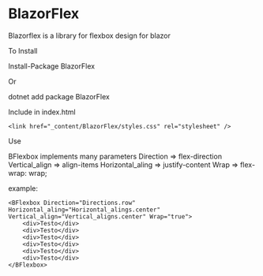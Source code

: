 # BlazorFlex
 Blazorflex is a library for flexbox design for blazor

To Install

 Install-Package BlazorFlex
 
Or

 dotnet add package BlazorFlex
 
 Include in index.html 
 ```
 <link href="_content/BlazorFlex/styles.css" rel="stylesheet" />  
 ```

Use

BFlexbox implements many parameters
Direction => flex-direction
Vertical_align => align-items
Horizontal_aling => justify-content
Wrap => flex-wrap: wrap;

example:
```
<BFlexbox Direction="Directions.row" Horizontal_aling="Horizontal_alings.center" Vertical_align="Vertical_aligns.center" Wrap="true">
    <div>Testo</div>
    <div>Testo</div>
    <div>Testo</div>
    <div>Testo</div>
    <div>Testo</div>
    <div>Testo</div>
</BFlexbox>
```
